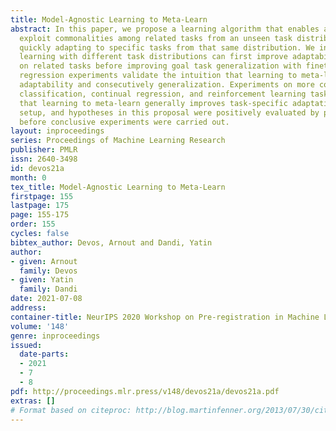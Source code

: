 ```yaml
---
title: Model-Agnostic Learning to Meta-Learn
abstract: In this paper, we propose a learning algorithm that enables a model to quickly
  exploit commonalities among related tasks from an unseen task distribution, before
  quickly adapting to specific tasks from that same distribution. We investigate how
  learning with different task distributions can first improve adaptability by meta-finetuning
  on related tasks before improving goal task generalization with finetuning. Synthetic
  regression experiments validate the intuition that learning to meta-learn improves
  adaptability and consecutively generalization. Experiments on more complex image
  classification, continual regression, and reinforcement learning tasks demonstrate
  that learning to meta-learn generally improves task-specific adaptation. The methodology,
  setup, and hypotheses in this proposal were positively evaluated by peer review
  before conclusive experiments were carried out.
layout: inproceedings
series: Proceedings of Machine Learning Research
publisher: PMLR
issn: 2640-3498
id: devos21a
month: 0
tex_title: Model-Agnostic Learning to Meta-Learn
firstpage: 155
lastpage: 175
page: 155-175
order: 155
cycles: false
bibtex_author: Devos, Arnout and Dandi, Yatin
author:
- given: Arnout
  family: Devos
- given: Yatin
  family: Dandi
date: 2021-07-08
address:
container-title: NeurIPS 2020 Workshop on Pre-registration in Machine Learning
volume: '148'
genre: inproceedings
issued:
  date-parts:
  - 2021
  - 7
  - 8
pdf: http://proceedings.mlr.press/v148/devos21a/devos21a.pdf
extras: []
# Format based on citeproc: http://blog.martinfenner.org/2013/07/30/citeproc-yaml-for-bibliographies/
---
```

